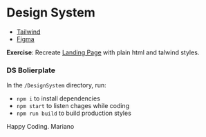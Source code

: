 # Design System

- [Tailwind](https://tailwindcss.com/)
- [Figma](https://www.figma.com/community/file/768809027799962739)

**Exercise**: Recreate [Landing Page](https://www.figma.com/file/kkbVrelBGTQpC4xqFD0luU/Landing-Page?node-id=303%3A0) with plain html and talwind styles.

### DS Bolierplate

In the `/DesignSystem` directory, run:

- `npm i` to install dependencies
- `npm start` to listen chages while coding
- `npm run build` to build production styles

Happy Coding.
Mariano
